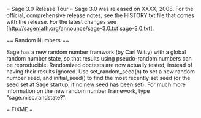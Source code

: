 = Sage 3.0 Release Tour =
Sage 3.0 was released on XXXX, 2008. For the official, comprehensive release notes, see the HISTORY.txt file that comes with the release. For the latest changes see [http://sagemath.org/announce/sage-3.0.txt sage-3.0.txt].

== Random Numbers ==

Sage has a new random number framwork (by Carl Witty) with a global random number state, so that results using pseudo-random numbers can be reproducible.  Randomized doctests are now actually tested, instead of having their results ignored.  Use set_random_seed(n) to set a new random number seed, and initial_seed() to find the most recently set seed (or the seed set at Sage startup, if no new seed has been set).  For much more information on the new random number framework, type "sage.misc.randstate?".

= FIXME =
